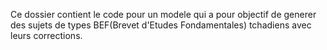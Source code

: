 Ce dossier contient le code pour un modele qui a pour objectif de generer des sujets de types BEF(Brevet d'Etudes Fondamentales) tchadiens avec leurs corrections.
